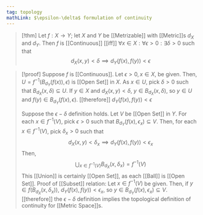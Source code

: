 ```yaml
---
tag: topology
mathLink: $\epsilon-\delta$ formulation of continuity
---
```

> [!thm]
> Let $f:X\rightarrow Y$; let $X$ and $Y$ be [[Metrizable]] with [[Metric]]s $d_X$ and $d_Y$. Then $f$ is [[Continuous]] [[iff]] $\forall x\in X:\forall \epsilon>0:\exists \delta>0$ such that
> $$d_X(x,y)<\delta\implies d_Y(f(x),f(y))<\epsilon$$

> [!proof]
> Suppose $f$ is [[Continuous]]. Let $\epsilon>0,x\in X$, be given. Then, $U=f^{-1}(B_{d_{Y}}(f(x)),\epsilon)$ is [[Open Set]] in $X$. As $x\in U$, pick $\delta>0$ such that $B_{d_X}(x,\delta)\subseteq U$. If $y\in X$ and $d_X(x,y)<\delta$, $y\in B_{d_{X}}(x,\delta)$, so $y\in U$ and $f(y)\in B_{d_Y}(f(x),\epsilon)$. [[therefore]] $d_Y(f(x),f(y))<\epsilon$
> 
> Suppose the $\epsilon-\delta$ definition holds. Let $V$ be [[Open Set]] in $Y$. For each $x\in f^{-1}(V)$, pick $\epsilon>0$ such that $B_{d_Y}(f(x),\epsilon_x)\subseteq V$. Then, for each $x\in f^{-1}(V)$, pick $\delta_x>0$ such that 
> $$d_X(x,y) < \delta_x\implies d_Y(f(x),f(y))<\epsilon_x$$
> Then, 
> $$\bigcup_{x\in f^{-1}(V)} B_{d_{X}}(x,\delta_{x})=f^{-1}(V)$$
> This [[Union]] is certainly [[Open Set]], as each [[Ball]] is [[Open Set]]. Proof of [[Subset]] relation: Let $x\in f^{-1}(V)$ be given. Then, if $y\in f(B_{d_{X}}(x, \delta_{x}))$, $d_Y(f(x), f(y))<\epsilon_x$, so $y\in B_{d_{Y}}(f(x), \epsilon_x)\subseteq V$. [[therefore]] the $\epsilon-\delta$ definition implies the topological definition of continuity for [[Metric Space]]s.

